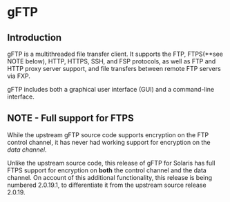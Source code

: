# gFTP

## Introduction

gFTP is a multithreaded file transfer client.  It supports the FTP,
FTPS(**see NOTE below), HTTP, HTTPS, SSH, and FSP protocols, as well
as FTP and HTTP proxy server support, and file transfers between
remote FTP servers via FXP.

gFTP includes both a graphical user interface (GUI) and a command-line
interface.

## NOTE - Full support for FTPS
While the upstream gFTP source code supports encryption on the FTP
control channel, it has never had working support for encryption on
the *data channel*.

Unlike the upstream source code, this release of gFTP for Solaris has
full FTPS support for encryption on **both** the control channel and
the data channel.  On account of this additional functionality, this
release is being numbered 2.0.19.1, to differentiate it from the
upstream source release 2.0.19.
